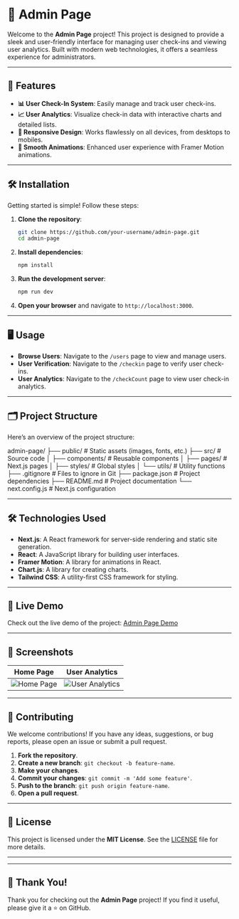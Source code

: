 # 🚀 Admin Page

Welcome to the **Admin Page** project! This project is designed to provide a sleek and user-friendly interface for managing user check-ins and viewing user analytics. Built with modern web technologies, it offers a seamless experience for administrators.

---

## 🌟 Features

- **📊 User Check-In System**: Easily manage and track user check-ins.
- **📈 User Analytics**: Visualize check-in data with interactive charts and detailed lists.
- **📱 Responsive Design**: Works flawlessly on all devices, from desktops to mobiles.
- **🎥 Smooth Animations**: Enhanced user experience with Framer Motion animations.

---

## 🛠️ Installation

Getting started is simple! Follow these steps:

1. **Clone the repository**:
    ```bash
    git clone https://github.com/your-username/admin-page.git
    cd admin-page
    ```

2. **Install dependencies**:
    ```bash
    npm install
    ```

3. **Run the development server**:
    ```bash
    npm run dev
    ```

4. **Open your browser** and navigate to `http://localhost:3000`.

---

## 🖥️ Usage

- **Browse Users**: Navigate to the `/users` page to view and manage users.
- **User Verification**: Navigate to the `/checkin` page to verify user check-ins.
- **User Analytics**: Navigate to the `/checkCount` page to view user check-in analytics.

---

## 🗂️ Project Structure

Here’s an overview of the project structure:

admin-page/
├── public/ # Static assets (images, fonts, etc.)
├── src/ # Source code
│ ├── components/ # Reusable components
│ ├── pages/ # Next.js pages
│ ├── styles/ # Global styles
│ └── utils/ # Utility functions
├── .gitignore # Files to ignore in Git
├── package.json # Project dependencies
├── README.md # Project documentation
└── next.config.js # Next.js configuration


---

## 🛠️ Technologies Used

- **Next.js**: A React framework for server-side rendering and static site generation.
- **React**: A JavaScript library for building user interfaces.
- **Framer Motion**: A library for animations in React.
- **Chart.js**: A library for creating charts.
- **Tailwind CSS**: A utility-first CSS framework for styling.

---

## 🚀 Live Demo

Check out the live demo of the project: [Admin Page Demo](https://your-demo-link.com)

---

## 📸 Screenshots

| **Home Page** | **User Analytics** |
|---------------|---------------------|
| ![Home Page](https://via.placeholder.com/400x200) | ![User Analytics](https://via.placeholder.com/400x200) |

---

## 🤝 Contributing

We welcome contributions! If you have any ideas, suggestions, or bug reports, please open an issue or submit a pull request.

1. **Fork the repository**.
2. **Create a new branch**: `git checkout -b feature-name`.
3. **Make your changes**.
4. **Commit your changes**: `git commit -m 'Add some feature'`.
5. **Push to the branch**: `git push origin feature-name`.
6. **Open a pull request**.

---

## 📜 License

This project is licensed under the **MIT License**. See the [LICENSE](LICENSE) file for more details.

---


---

## 🎉 Thank You!

Thank you for checking out the **Admin Page** project! If you find it useful, please give it a ⭐️ on GitHub.
